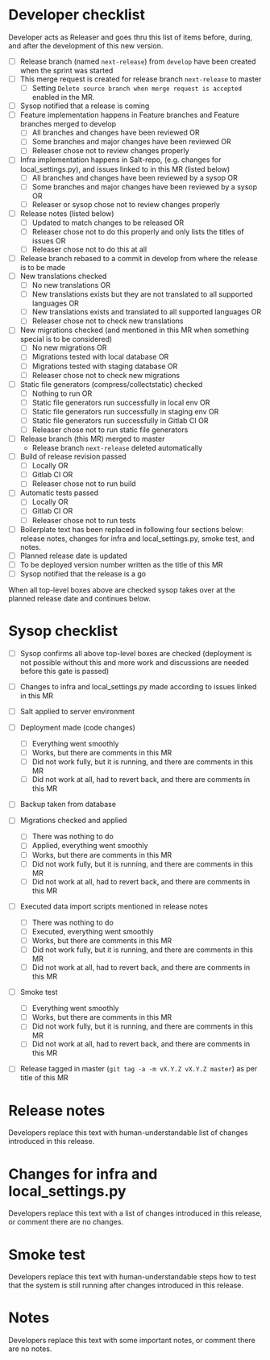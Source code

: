 Developer checklist
===================

Developer acts as Releaser and goes thru this list of items before, during, and after the development of this new version.

- [ ] Release branch (named `next-release`) from `develop` have been created when the sprint was started
- [ ] This merge request is created for release branch `next-release` to master
  - [ ] Setting `Delete source branch when merge request is accepted` enabled in the MR.
- [ ] Sysop notified that a release is coming
- [ ] Feature implementation happens in Feature branches and Feature branches merged to develop
  - [ ] All branches and changes have been reviewed OR
  - [ ] Some branches and major changes have been reviewed OR
  - [ ] Releaser chose not to review changes properly
- [ ] Infra implementation happens in Salt-repo, (e.g. changes for local_settings.py), and issues linked to in this MR (listed below)
  - [ ] All branches and changes have been reviewed by a sysop OR
  - [ ] Some branches and major changes have been reviewed by a sysop OR
  - [ ] Releaser or sysop chose not to review changes properly
- [ ] Release notes (listed below)
  - [ ] Updated to match changes to be released OR
  - [ ] Releaser chose not to do this properly and only lists the titles of issues OR
  - [ ] Releaser chose not to do this at all
- [ ] Release branch rebased to a commit in develop from where the release is to be made
- [ ] New translations checked
  - [ ] No new translations OR
  - [ ] New translations exists but they are not translated to all supported languages OR
  - [ ] New translations exists and translated to all supported languages OR
  - [ ] Releaser chose not to check new translations
- [ ] New migrations checked (and mentioned in this MR when something special is to be considered)
  - [ ] No new migrations OR
  - [ ] Migrations tested with local database OR
  - [ ] Migrations tested with staging database OR
  - [ ] Releaser chose not to check new migrations
- [ ] Static file generators (compress/collectstatic) checked
  - [ ] Nothing to run OR
  - [ ] Static file generators run successfully in local env OR
  - [ ] Static file generators run successfully in staging env OR
  - [ ] Static file generators run successfully in Gitlab CI OR
  - [ ] Releaser chose not to run static file generators
- [ ] Release branch (this MR) merged to master
  - Release branch `next-release` deleted automatically
- [ ] Build of release revision passed
  - [ ] Locally OR
  - [ ] Gitlab CI OR
  - [ ] Releaser chose not to run build
- [ ] Automatic tests passed
  - [ ] Locally OR
  - [ ] Gitlab CI OR
  - [ ] Releaser chose not to run tests
- [ ] Boilerplate text has been replaced in following four sections below: release notes, changes for infra and local_settings.py, smoke test, and notes.
- [ ] Planned release date is updated
- [ ] To be deployed version number written as the title of this MR
- [ ] Sysop notified that the release is a go

When all top-level boxes above are checked sysop takes over at the planned release date and continues below.


Sysop checklist
===============

- [ ] Sysop confirms all above top-level boxes are checked (deployment is not possible without this and more work and discussions are needed before this gate is passed)
- [ ] Changes to infra and local_settings.py made according to issues linked in this MR
- [ ] Salt applied to server environment
- [ ] Deployment made (code changes)
  - [ ] Everything went smoothly
  - [ ] Works, but there are comments in this MR
  - [ ] Did not work fully, but it is running, and there are comments in this MR
  - [ ] Did not work at all, had to revert back, and there are comments in this MR
- [ ] Backup taken from database
- [ ] Migrations checked and applied
  - [ ] There was nothing to do
  - [ ] Applied, everything went smoothly
  - [ ] Works, but there are comments in this MR
  - [ ] Did not work fully, but it is running, and there are comments in this MR
  - [ ] Did not work at all, had to revert back, and there are comments in this MR
- [ ] Executed data import scripts mentioned in release notes
  - [ ] There was nothing to do
  - [ ] Executed, everything went smoothly
  - [ ] Works, but there are comments in this MR
  - [ ] Did not work fully, but it is running, and there are comments in this MR
  - [ ] Did not work at all, had to revert back, and there are comments in this MR
- [ ] Smoke test
  - [ ] Everything went smoothly
  - [ ] Works, but there are comments in this MR
  - [ ] Did not work fully, but it is running, and there are comments in this MR
  - [ ] Did not work at all, had to revert back, and there are comments in this MR
- [ ] Release tagged in master (`git tag -a -m vX.Y.Z vX.Y.Z master`) as per title of this MR


Release notes
=============

Developers replace this text with human-understandable list of changes introduced in this release.


Changes for infra and local_settings.py
=======================================

Developers replace this text with a list of changes introduced in this release, or comment there are no changes.


Smoke test
==========

Developers replace this text with human-understandable steps how to test that the system is still running after changes introduced in this release.


Notes
=====

Developers replace this text with some important notes, or comment there are no notes.

